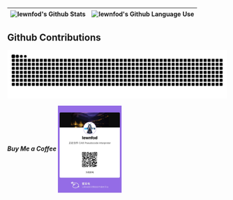 | <picture><img src="https://github-readme-stats.vercel.app/api?username=iewnfod&show_icons=true&hide_border=true&theme=buefy" align="center" alt="Iewnfod's Github Stats"/></picture> | <picture><img src="https://github-readme-stats.vercel.app/api/top-langs/?username=iewnfod&layout=donut&hide_border=true&theme=buefy" align="center" alt="Iewnfod's Github Language Use"/></picture> |
| - | - |

## Github Contributions
<picture>
    <source media="(prefers-color-scheme: dark)" srcset="https://raw.githubusercontent.com/iewnfod/iewnfod/output/github-contribution-grid-snake-dark.svg">
    <source media="(prefers-color-scheme: light)" srcset="https://raw.githubusercontent.com/iewnfod/iewnfod/output/github-contribution-grid-snake.svg">
    <img alt="github contribution grid snake animation" src="https://raw.githubusercontent.com/iewnfod/iewnfod/output/github-contribution-grid-snake.svg">
</picture>

***Buy Me a Coffee***
<a href="https://afdian.net/a/iewnfod">
<img src="./assets/afdian-Iewnfod.jpeg" align="center" alt="爱发电" height=200>
</a>
